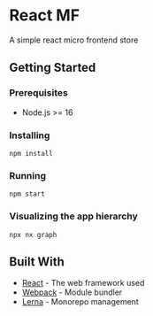 # React MF
A simple react micro frontend store

## Getting Started

### Prerequisites

- Node.js >= 16

### Installing

```
npm install
```

### Running

```
npm start
```

### Visualizing the app hierarchy

```
npx nx graph
```

## Built With

* [React](https://reactjs.org/) - The web framework used
* [Webpack](https://webpack.js.org/) - Module bundler
* [Lerna](https://lernajs.io/) - Monorepo management
